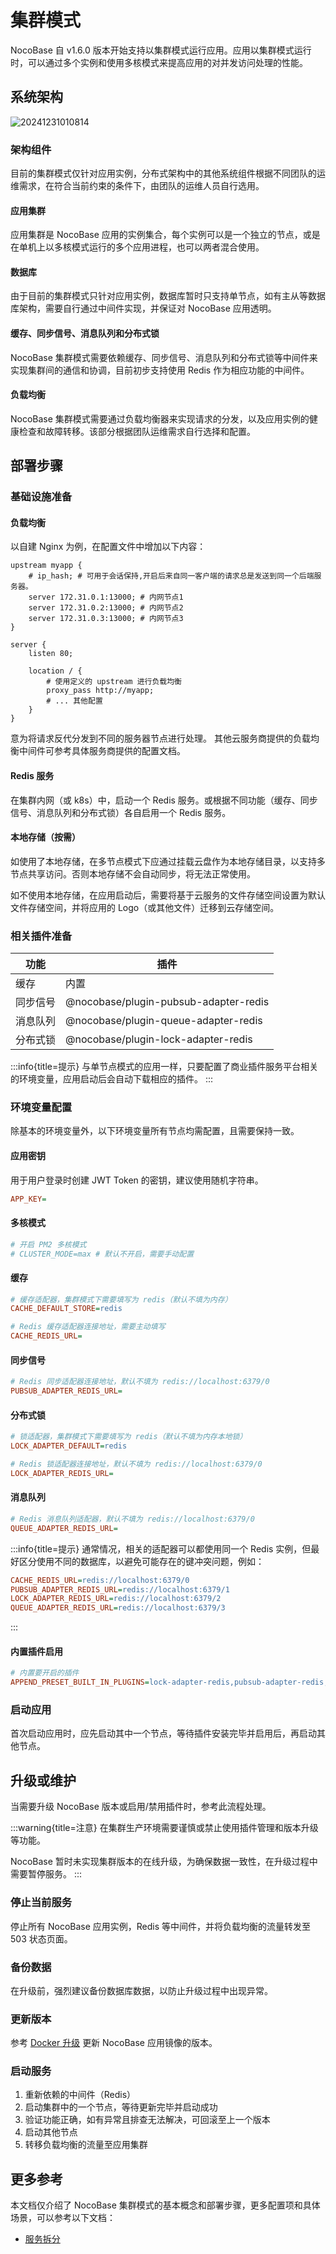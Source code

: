 # 集群模式

<PluginInfo licenseBundled="enterprise" plugins="pubsub-adapter-redis,lock-adapter-redis"></PluginInfo>

NocoBase 自 v1.6.0 版本开始支持以集群模式运行应用。应用以集群模式运行时，可以通过多个实例和使用多核模式来提高应用的对并发访问处理的性能。

## 系统架构

![20241231010814](https://static-docs.nocobase.com/20241231010814.png)

### 架构组件

目前的集群模式仅针对应用实例，分布式架构中的其他系统组件根据不同团队的运维需求，在符合当前约束的条件下，由团队的运维人员自行选用。

#### 应用集群

应用集群是 NocoBase 应用的实例集合，每个实例可以是一个独立的节点，或是在单机上以多核模式运行的多个应用进程，也可以两者混合使用。

#### 数据库

由于目前的集群模式只针对应用实例，数据库暂时只支持单节点，如有主从等数据库架构，需要自行通过中间件实现，并保证对 NocoBase 应用透明。

#### 缓存、同步信号、消息队列和分布式锁

NocoBase 集群模式需要依赖缓存、同步信号、消息队列和分布式锁等中间件来实现集群间的通信和协调，目前初步支持使用 Redis 作为相应功能的中间件。

#### 负载均衡

NocoBase 集群模式需要通过负载均衡器来实现请求的分发，以及应用实例的健康检查和故障转移。该部分根据团队运维需求自行选择和配置。

## 部署步骤

### 基础设施准备

#### 负载均衡

以自建 Nginx 为例，在配置文件中增加以下内容：

```
upstream myapp {
    # ip_hash; # 可用于会话保持,开启后来自同一客户端的请求总是发送到同一个后端服务器。
    server 172.31.0.1:13000; # 内网节点1
    server 172.31.0.2:13000; # 内网节点2
    server 172.31.0.3:13000; # 内网节点3
}

server {
    listen 80;

    location / {
        # 使用定义的 upstream 进行负载均衡
        proxy_pass http://myapp;
        # ... 其他配置
    }
}
```

意为将请求反代分发到不同的服务器节点进行处理。
其他云服务商提供的负载均衡中间件可参考具体服务商提供的配置文档。

#### Redis 服务

在集群内网（或 k8s）中，启动一个 Redis 服务。或根据不同功能（缓存、同步信号、消息队列和分布式锁）各自启用一个 Redis 服务。

#### 本地存储（按需）

如使用了本地存储，在多节点模式下应通过挂载云盘作为本地存储目录，以支持多节点共享访问。否则本地存储不会自动同步，将无法正常使用。

如不使用本地存储，在应用启动后，需要将基于云服务的文件存储空间设置为默认文件存储空间，并将应用的 Logo（或其他文件）迁移到云存储空间。

### 相关插件准备

| 功能 | 插件 |
| --- | --- |
| 缓存 | 内置 |
| 同步信号 | @nocobase/plugin-pubsub-adapter-redis |
| 消息队列 | @nocobase/plugin-queue-adapter-redis |
| 分布式锁 | @nocobase/plugin-lock-adapter-redis |

:::info{title=提示}
与单节点模式的应用一样，只要配置了商业插件服务平台相关的环境变量，应用启动后会自动下载相应的插件。
:::

### 环境变量配置

除基本的环境变量外，以下环境变量所有节点均需配置，且需要保持一致。

#### 应用密钥

用于用户登录时创建 JWT Token 的密钥，建议使用随机字符串。

```ini
APP_KEY=
```

#### 多核模式

```ini
# 开启 PM2 多核模式
# CLUSTER_MODE=max # 默认不开启，需要手动配置
```

#### 缓存

```ini
# 缓存适配器，集群模式下需要填写为 redis（默认不填为内存）
CACHE_DEFAULT_STORE=redis

# Redis 缓存适配器连接地址，需要主动填写
CACHE_REDIS_URL=
```

#### 同步信号

```ini
# Redis 同步适配器连接地址，默认不填为 redis://localhost:6379/0
PUBSUB_ADAPTER_REDIS_URL=
```

#### 分布式锁

```ini
# 锁适配器，集群模式下需要填写为 redis（默认不填为内存本地锁）
LOCK_ADAPTER_DEFAULT=redis

# Redis 锁适配器连接地址，默认不填为 redis://localhost:6379/0
LOCK_ADAPTER_REDIS_URL=
```

#### 消息队列

```ini
# Redis 消息队列适配器，默认不填为 redis://localhost:6379/0
QUEUE_ADAPTER_REDIS_URL=
```

:::info{title=提示}
通常情况，相关的适配器可以都使用同一个 Redis 实例，但最好区分使用不同的数据库，以避免可能存在的键冲突问题，例如：

```ini
CACHE_REDIS_URL=redis://localhost:6379/0
PUBSUB_ADAPTER_REDIS_URL=redis://localhost:6379/1
LOCK_ADAPTER_REDIS_URL=redis://localhost:6379/2
QUEUE_ADAPTER_REDIS_URL=redis://localhost:6379/3
```
:::

#### 内置插件启用

```ini
# 内置要开启的插件
APPEND_PRESET_BUILT_IN_PLUGINS=lock-adapter-redis,pubsub-adapter-redis,queue-adapter-redis
```

### 启动应用

首次启动应用时，应先启动其中一个节点，等待插件安装完毕并启用后，再启动其他节点。

## 升级或维护

当需要升级 NocoBase 版本或启用/禁用插件时，参考此流程处理。

:::warning{title=注意}
在集群生产环境需要谨慎或禁止使用插件管理和版本升级等功能。

NocoBase 暂时未实现集群版本的在线升级，为确保数据一致性，在升级过程中需要暂停服务。
:::

### 停止当前服务

停止所有 NocoBase 应用实例，Redis 等中间件，并将负载均衡的流量转发至 503 状态页面。

### 备份数据

在升级前，强烈建议备份数据库数据，以防止升级过程中出现异常。

### 更新版本

参考 [Docker 升级](../upgrading/docker-compose.md) 更新 NocoBase 应用镜像的版本。

### 启动服务

1. 重新依赖的中间件（Redis）
2. 启动集群中的一个节点，等待更新完毕并启动成功
3. 验证功能正确，如有异常且排查无法解决，可回滚至上一个版本
4. 启动其他节点
5. 转移负载均衡的流量至应用集群

## 更多参考

本文档仅介绍了 NocoBase 集群模式的基本概念和部署步骤，更多配置项和具体场景，可以参考以下文档：

- [服务拆分](./services-splitting.md)
<!-- - [Kubernetes 部署](./kubernetes.md) -->
